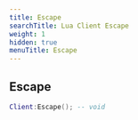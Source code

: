 ```yaml
---
title: Escape
searchTitle: Lua Client Escape
weight: 1
hidden: true
menuTitle: Escape
---
```

## Escape
```lua
Client:Escape(); -- void
```